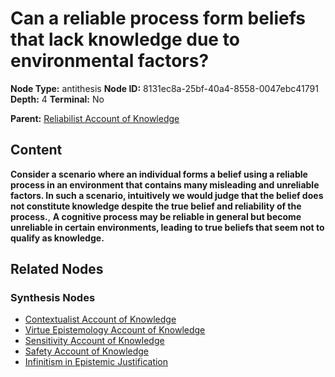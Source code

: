 # Can a reliable process form beliefs that lack knowledge due to environmental factors?

**Node Type:** antithesis
**Node ID:** 8131ec8a-25bf-40a4-8558-0047ebc41791
**Depth:** 4
**Terminal:** No

**Parent:** [Reliabilist Account of Knowledge](reliabilist-account-of-knowledge-synthesis-9b32c9de-d032-4f4b-bf96-a2fc834ef46a.md)

## Content

**Consider a scenario where an individual forms a belief using a reliable process in an environment that contains many misleading and unreliable factors. In such a scenario, intuitively we would judge that the belief does not constitute knowledge despite the true belief and reliability of the process.**, **A cognitive process may be reliable in general but become unreliable in certain environments, leading to true beliefs that seem not to qualify as knowledge.**

## Related Nodes

### Synthesis Nodes

- [Contextualist Account of Knowledge](contextualist-account-of-knowledge-synthesis-b44e9e17-3ecd-49e2-8736-1bf421a4fb73.md)
- [Virtue Epistemology Account of Knowledge](virtue-epistemology-account-of-knowledge-synthesis-90716116-71d6-4de9-b7a6-13f62069ec7a.md)
- [Sensitivity Account of Knowledge](sensitivity-account-of-knowledge-synthesis-c8cd6fb2-9fba-4597-a4fe-ffeaa3225c06.md)
- [Safety Account of Knowledge](safety-account-of-knowledge-synthesis-d1eebcb1-c97c-44c9-a71d-3ad5cc81ecf1.md)
- [Infinitism in Epistemic Justification](infinitism-in-epistemic-justification-synthesis-a3543253-67f9-4196-8d8d-0f9f6ed65acb.md)
